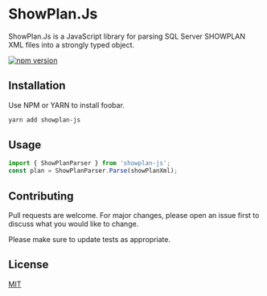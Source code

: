 # ShowPlan.Js

ShowPlan.Js is a JavaScript library for parsing SQL Server SHOWPLAN XML files into a strongly
typed object.

[![npm version](https://badge.fury.io/js/showplan-js.svg)](https://badge.fury.io/js/showplan-js)

## Installation

Use NPM or YARN to install foobar.

```bash
yarn add showplan-js
```

## Usage

```typescript
import { ShowPlanParser } from 'showplan-js';
const plan = ShowPlanParser.Parse(showPlanXml);
```

## Contributing
Pull requests are welcome. For major changes, please open an issue first to discuss what you would like to change.

Please make sure to update tests as appropriate.

## License
[MIT](https://choosealicense.com/licenses/mit/)

